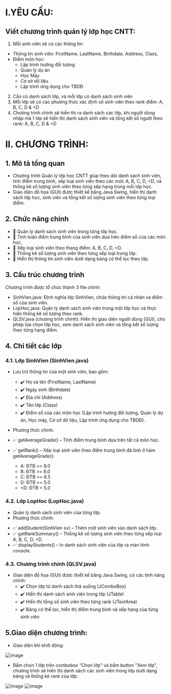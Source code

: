 # I.YÊU CẦU: 
## Viết chương trình quản lý lớp học CNTT:
1. Mỗi sinh viên sẽ có các thông tin:
  - Thông tin sinh viên: FirstName, LastName, Birthdate, Address, Class,
  - Điểm môn học:
    + Lập trình hướng đối tượng
    + Quản lý dự án
    + Học Máy
    + Cơ sở dữ liệu
    + Lập trình ứng dụng cho TBDĐ
2. Cần có danh sách lớp, và mỗi lớp có danh sách sinh viên
3. Mỗi lớp sẽ có các phương thức xác định số sinh viên theo rank điểm: A, B, C, D & <D
4. Chương trình chính sẽ hiển thị ra danh sách các lớp, khi người dùng nhập mã 1 lớp sẽ hiển thị danh sách sinh viên và tổng kết số người theo rank: A, B, C, D & <D

# II. CHƯƠNG TRÌNH:
## 1. Mô tả tổng quan
- Chương trình Quản lý lớp học CNTT giúp theo dõi danh sách sinh viên, tính điểm trung bình, xếp loại sinh viên theo các mức A, B, C, D, <D, và thống kê số lượng sinh viên theo từng xếp hạng trong mỗi lớp học.
- Giao diện đồ họa (GUI) được thiết kế bằng Java Swing, hiển thị danh sách lớp học, sinh viên và tổng kết số lượng sinh viên theo từng loại điểm.

## 2. Chức năng chính
- 🔹 Quản lý danh sách sinh viên trong từng lớp học.
- 🔹 Tính toán điểm trung bình của sinh viên dựa trên điểm số của các môn học.
- 🔹 Xếp loại sinh viên theo thang điểm: A, B, C, D, <D.
- 🔹 Thống kê số lượng sinh viên theo từng xếp loại trong lớp.
- 🔹 Hiển thị thông tin sinh viên dưới dạng bảng có thể lọc theo lớp.

## 3. Cấu trúc chương trình
Chương trình được tổ chức thành 3 file chính:
- SinhVien.java: Định nghĩa lớp SinhVien, chứa thông tin cá nhân và điểm số của sinh viên.
- LopHoc.java: Quản lý danh sách sinh viên trong một lớp học và thực hiện thống kê số lượng theo rank.
- QLSV.java (chương trình chính): Hiển thị giao diện người dùng (GUI), cho phép lựa chọn lớp học, xem danh sách sinh viên và tổng kết số lượng theo từng hạng điểm.

## 4. Chi tiết các lớp
### 4.1. Lớp SinhVien (SinhVien.java)
- Lưu trữ thông tin của một sinh viên, bao gồm:
  + ✔️ Họ và tên (FirstName, LastName)
  + ✔️ Ngày sinh (Birthdate)
  + ✔️ Địa chỉ (Address)
  + ✔️ Tên lớp (Class)
  + ✔️ Điểm số của các môn học (Lập trình hướng đối tượng, Quản lý dự án, Học máy, Cơ sở dữ liệu, Lập trình ứng dụng cho TBDĐ).

- Phương thức chính:
- ✅ getAverageGrade() – Tính điểm trung bình dựa trên tất cả môn học.
- ✅ getRank() – Xếp loại sinh viên theo điểm trung bình đã tính ở hàm getAverageGrade():
  + A: ĐTB >= 9.0
  + B: ĐTB >= 8.0
  + C: ĐTB >= 6.5
  + D: ĐTB >= 5.0
  + <D: ĐTB < 5.0
    
### 4.2. Lớp LopHoc (LopHoc.java)
- Quản lý danh sách sinh viên của từng lớp.
- Phương thức chính:
+ ✅ addStudent(SinhVien sv) – Thêm một sinh viên vào danh sách lớp.
+ ✅ getRankSummary() – Thống kê số lượng sinh viên theo từng xếp loại A, B, C, D, <D.
+ ✅ displayStudents() – In danh sách sinh viên của lớp ra màn hình console.

### 4.3. Chương trình chính (QLSV.java)
- Giao diện đồ họa (GUI) được thiết kế bằng Java Swing, có các tính năng chính:
  + ✔️ Chọn lớp từ danh sách thả xuống (JComboBox)
  + ✔️ Hiển thị danh sách sinh viên trong lớp (JTable)
  + ✔️ Hiển thị tổng số sinh viên theo từng rank (JTextArea)
  + ✔️ Bảng có thể lọc, hiển thị điểm trung bình và xếp hạng của từng sinh viên

## 5.Giao diện chương trình:
- Giao diện khi khởi động:
  
![image](https://github.com/user-attachments/assets/d171c5b6-181a-44a8-9208-27da9e04f581)

- Bấm chọn 1 lớp trên combobox "Chọn lớp" và bấm button "Xem lớp", chương trình sẽ hiển thị danh sách các sinh viên trong lớp dưới dạng bảng và thống kê rank của lớp:

![image](https://github.com/user-attachments/assets/ad7b9f96-43fd-4369-b46e-4a5c1127cc6b)
![image](https://github.com/user-attachments/assets/3ee4f70a-3549-4365-ab36-c3d3b5bf17ca)
